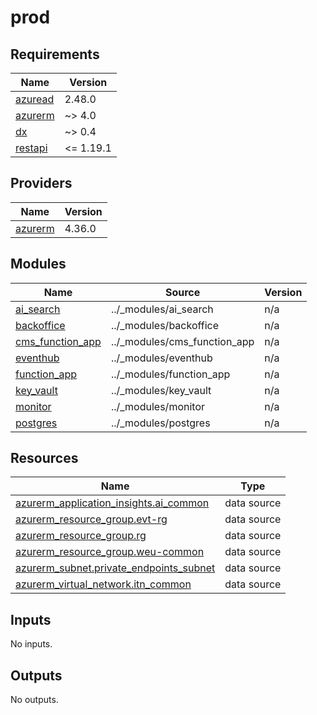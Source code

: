 # prod

<!-- BEGIN_TF_DOCS -->
## Requirements

| Name | Version |
|------|---------|
| <a name="requirement_azuread"></a> [azuread](#requirement\_azuread) | 2.48.0 |
| <a name="requirement_azurerm"></a> [azurerm](#requirement\_azurerm) | ~> 4.0 |
| <a name="requirement_dx"></a> [dx](#requirement\_dx) | ~> 0.4 |
| <a name="requirement_restapi"></a> [restapi](#requirement\_restapi) | <= 1.19.1 |

## Providers

| Name | Version |
|------|---------|
| <a name="provider_azurerm"></a> [azurerm](#provider\_azurerm) | 4.36.0 |

## Modules

| Name | Source | Version |
|------|--------|---------|
| <a name="module_ai_search"></a> [ai\_search](#module\_ai\_search) | ../_modules/ai_search | n/a |
| <a name="module_backoffice"></a> [backoffice](#module\_backoffice) | ../_modules/backoffice | n/a |
| <a name="module_cms_function_app"></a> [cms\_function\_app](#module\_cms\_function\_app) | ../_modules/cms_function_app | n/a |
| <a name="module_eventhub"></a> [eventhub](#module\_eventhub) | ../_modules/eventhub | n/a |
| <a name="module_function_app"></a> [function\_app](#module\_function\_app) | ../_modules/function_app | n/a |
| <a name="module_key_vault"></a> [key\_vault](#module\_key\_vault) | ../_modules/key_vault | n/a |
| <a name="module_monitor"></a> [monitor](#module\_monitor) | ../_modules/monitor | n/a |
| <a name="module_postgres"></a> [postgres](#module\_postgres) | ../_modules/postgres | n/a |

## Resources

| Name | Type |
|------|------|
| [azurerm_application_insights.ai_common](https://registry.terraform.io/providers/hashicorp/azurerm/latest/docs/data-sources/application_insights) | data source |
| [azurerm_resource_group.evt-rg](https://registry.terraform.io/providers/hashicorp/azurerm/latest/docs/data-sources/resource_group) | data source |
| [azurerm_resource_group.rg](https://registry.terraform.io/providers/hashicorp/azurerm/latest/docs/data-sources/resource_group) | data source |
| [azurerm_resource_group.weu-common](https://registry.terraform.io/providers/hashicorp/azurerm/latest/docs/data-sources/resource_group) | data source |
| [azurerm_subnet.private_endpoints_subnet](https://registry.terraform.io/providers/hashicorp/azurerm/latest/docs/data-sources/subnet) | data source |
| [azurerm_virtual_network.itn_common](https://registry.terraform.io/providers/hashicorp/azurerm/latest/docs/data-sources/virtual_network) | data source |

## Inputs

No inputs.

## Outputs

No outputs.
<!-- END_TF_DOCS -->
